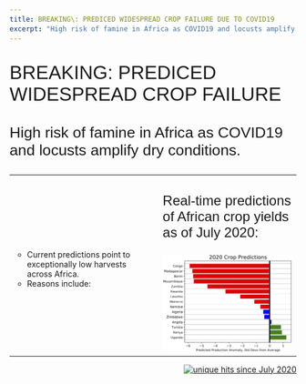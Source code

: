 ```yaml
---
title: BREAKING\: PREDICED WIDESPREAD CROP FAILURE DUE TO COVID19
excerpt: "High risk of famine in Africa as COVID19 and locusts amplify dry conditions"
---
```


<p style="font-family: arial, sanserif; font-size:25pt">
BREAKING: PREDICED WIDESPREAD CROP FAILURE
</p>
<p style="font-family: arial, sanserif; font-size:20pt">
High risk of famine in Africa as COVID19 and locusts amplify dry conditions.
</p>

<table cellpadding="10">
  <tr>
  <td colspan="3" >


  </td>
  </tr>
  <tr>
  <td width="48%">

<p style="font-family: arial, sanserif; font-size:18pt">
<ul style="list-style-type:circle">
  <li>Current predictions point to exceptionally low harvests across Africa.</li>
  <li>Reasons include:</li>
</ul>
</p>

  </td>
  <td width="4%">
  </td>
  <td width="48%" >

<p style="font-family: arial, sanserif; font-size:18pt">
Real-time predictions of African crop yields as of July 2020:
</p>

<img src="/pic/predicted_african_yields_july2020.jpg" style="width:600px;" border="0">

  </td>
  </tr>
</table>



<p align="right">
<a href="http://www.hitwebcounter.com">
<img src="https://hitwebcounter.com/counter/counter.php?page=7542783&style=0006&nbdigits=5&type=ip&initCount=0" title="unique hits since July 2020" border="0" ></a>


